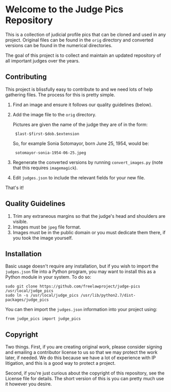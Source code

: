 Welcome to the Judge Pics Repository
====================================

This is a collection of judicial profile pics that can be cloned and used in any project. Original files can be found in the `orig` directory and converted versions can be found in the numerical directories.

The goal of this project is to collect and maintain an updated repository of all important judges over the years.


Contributing
------------

This project is blissfully easy to contribute to and we need lots of help
gathering files. The process for this is pretty simple.

1. Find an image and ensure it follows our quality guidelines
(below).

1. Add the image file to the `orig` directory.

    Pictures are given the name of the judge they are of in the form:

        $last-$first-$dob.$extension
    
    So, for example Sonia Sotomayor, born June 25, 1954, would be:

        sotomayor-sonia-1954-06-25.jpeg
  
1. Regenerate the converted versions by running `convert_images.py` (note that
this requires `imagemagick`).

1. Edit `judges.json` to include the relevant fields for your new file.

That's it!


Quality Guidelines
------------------

1. Trim any extraneous margins so that the judge's head and shoulders are visible. 
1. Images must be `jpeg` file format.
1. Images must be in the public domain or you must dedicate them there, if you took the image yourself.


Installation
------------

Basic usage doesn't require any installation, but if you wish to import the `judges.json` file into a Python program, you may want to install this as a Python module in your system. To do so:

    sudo git clone https://github.com/freelawproject/judge-pics /usr/local/judge_pics
    sudo ln -s /usr/local/judge_pics /usr/lib/python2.7/dist-packages/judge_pics

You can then import the `judges.json` information into your project using:

    from judge_pics import judge_pics


Copyright
---------

Two things. First, if you are creating original work, please consider signing
and emailing a contributor license to us so that we may protect the work later,
if needed. We do this because we have a lot of experience with IP litigation,
and this is a good way to protect a project.

Second, if you're just curious about the copyright of this repository, see the
License file for details. The short version of this is you can pretty much use
it however you desire.

